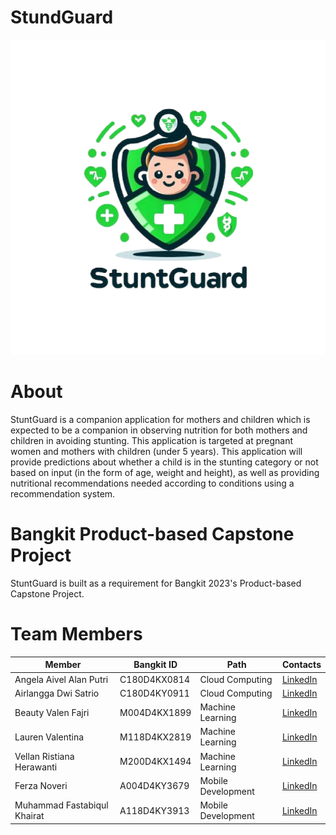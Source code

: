 # StundGuard

<div align="center">
	<img src="image.png">
</div>

# About
StuntGuard is a companion application for mothers and children which is expected to be a companion in observing nutrition for both mothers and children in avoiding stunting. This application is targeted at pregnant women and mothers with children (under 5 years). This application will provide predictions about whether a child is in the stunting category or not based on input (in the form of age, weight and height), as well as providing nutritional recommendations needed according to conditions using a recommendation system.

# Bangkit Product-based Capstone Project
StuntGuard is built as a requirement for Bangkit 2023's Product-based Capstone Project.


# Team Members
| Member | Bangkit ID | Path | Contacts |
| ------ | ---------- | ---- | -------- |
| Angela Aivel Alan Putri | C180D4KX0814 | Cloud Computing | <a href="https://www.linkedin.com/in/angela-aivel/">LinkedIn</a> |
| Airlangga Dwi Satrio | C180D4KY0911 | Cloud Computing | <a href="https://www.linkedin.com/in/airlanggadwisatrio/">LinkedIn</a> |
| Beauty Valen Fajri | M004D4KX1899 | Machine Learning | <a href="https://www.linkedin.com/in/beautyvalenfajri/">LinkedIn</a> |
| Lauren Valentina | M118D4KX2819 | Machine Learning | <a href="https://www.linkedin.com/in/lauren-valentina-3a4105224/">LinkedIn</a> |
| Vellan Ristiana Herawanti | M200D4KX1494 | Machine Learning | <a href="https://www.linkedin.com/in/vellanristianaherawanti/">LinkedIn</a> |
| Ferza Noveri | A004D4KY3679 | Mobile Development | <a href="https://www.linkedin.com/in/ferzanoveri/">LinkedIn</a> |
| Muhammad Fastabiqul Khairat | A118D4KY3913 | Mobile Development | <a href="https://www.linkedin.com/in/muhammad-fastabiqul-khairat-996709226/">LinkedIn</a> |
